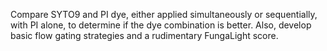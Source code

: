 Compare SYTO9 and PI dye, either applied simultaneously or sequentially, with PI alone, to determine if the dye combination is better. Also, develop basic flow gating strategies and a rudimentary FungaLight score.
